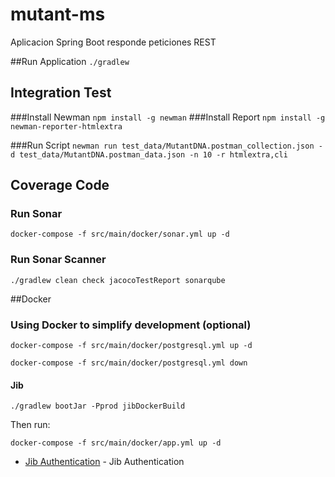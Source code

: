 # mutant-ms
Aplicacion Spring Boot responde peticiones REST

##Run Application
```./gradlew```

## Integration Test
###Install Newman
```npm install -g newman```
###Install Report
```npm install -g newman-reporter-htmlextra```

###Run Script
```newman run test_data/MutantDNA.postman_collection.json -d test_data/MutantDNA.postman_data.json -n 10 -r htmlextra,cli```

## Coverage Code
### Run Sonar
```docker-compose -f src/main/docker/sonar.yml up -d```

### Run Sonar Scanner
```./gradlew clean check jacocoTestReport sonarqube```


##Docker
### Using Docker to simplify development (optional)
```
docker-compose -f src/main/docker/postgresql.yml up -d
```

```
docker-compose -f src/main/docker/postgresql.yml down
```
#### Jib
```
./gradlew bootJar -Pprod jibDockerBuild
```
Then run:

```
docker-compose -f src/main/docker/app.yml up -d
```

- [Jib Authentication] - Jib Authentication

[Jib Authentication]: <https://github.com/GoogleContainerTools/jib/tree/master/jib-gradle-plugin#authentication-methods>